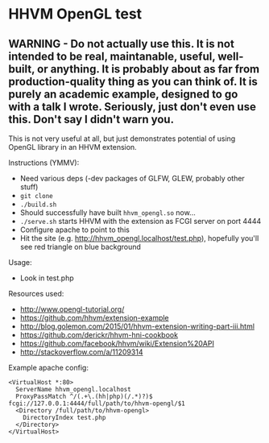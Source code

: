 HHVM OpenGL test
================

WARNING - Do not actually use this. It is not intended to be real, maintanable, useful, well-built, or anything. It is probably about as far from production-quality thing as you can think of. It is purely an academic example, designed to go with a talk I wrote. Seriously, just don't even use this. Don't say I didn't warn you.
---

This is not very useful at all, but just demonstrates potential of using OpenGL library in an HHVM extension.

Instructions (YMMV):
 * Need various deps (-dev packages of GLFW, GLEW, probably other stuff)
 * `git clone`
 * `./build.sh`
 * Should successfully have built `hhvm_opengl.so` now...
 * `./serve.sh` starts HHVM with the extension as FCGI server on port 4444
 * Configure apache to point to this
 * Hit the site (e.g. http://hhvm_opengl.localhost/test.php), hopefully you'll see red triangle on blue background
 
Usage:
 * Look in test.php

Resources used:
 * http://www.opengl-tutorial.org/
 * https://github.com/hhvm/extension-example
 * http://blog.golemon.com/2015/01/hhvm-extension-writing-part-iii.html
 * https://github.com/derickr/hhvm-hni-cookbook
 * https://github.com/facebook/hhvm/wiki/Extension%20API
 * http://stackoverflow.com/a/11209314
 
Example apache config:

```
<VirtualHost *:80>
  ServerName hhvm_opengl.localhost
  ProxyPassMatch ^/(.+\.(hh|php)(/.*)?)$ fcgi://127.0.0.1:4444/full/path/to/hhvm-opengl/$1
  <Directory /full/path/to/hhvm-opengl>
    DirectoryIndex test.php
  </Directory>
</VirtualHost>
```
